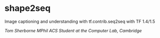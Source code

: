 # shape2seq
Image captioning and understanding with tf.contrib.seq2seq with TF 1.4/1.5

_Tom Sherborne_
_MPhil ACS Student at the Computer Lab, Cambridge_

